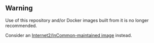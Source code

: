 ## Warning
Use of this repository and/or Docker images built from it is no longer recommended.

Consider an [Internet2/InCommon-maintained image](https://hub.docker.com/r/i2incommon/shibboleth_sp) instead.
